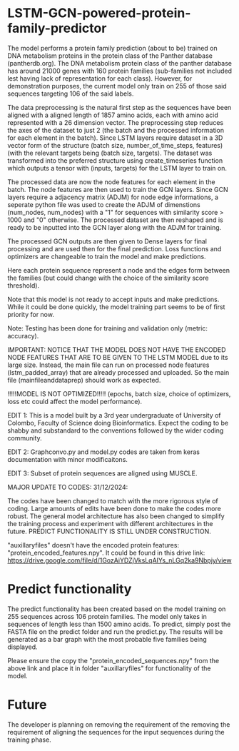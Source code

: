 # LSTM-GCN-powered-protein-family-predictor

The model performs a protein family prediction (about to be) trained on DNA metabolism proteins in the protein class of the Panther database (pantherdb.org). The DNA metabolism protein class of the panther database has around 21000 genes with 160 protein families (sub-families not included lest having lack of representation for each class). However, for demonstration purposes, the current model only train on 255 of those said sequences targeting 106 of the said labels.

The data preprocessing is the natural first step as the sequences have been aligned with a aligned length of 1857 amino acids, each with amino acid represented with a 26 dimension vector. The preprocessing step reduces the axes of the dataset to just 2 (the batch and the processed information for each element in the batch). Since LSTM layers require dataset in a 3D vector form of the structure (batch size, number_of_time_steps, features) (with the relevant targets being (batch size, targets). The dataset was transformed into the preferred structure using create_timeseries function which outputs a tensor with (inputs, targets) for the LSTM layer to train on.

The processed data are now the node features for each element in the batch. The node features are then used to train the GCN layers. Since GCN layers require a adjacency matrix (ADJM) for node edge informations, a seperate python file was used to create the ADJM of dimenstions (num_nodes, num_nodes) with a "1" for sequences with similarity score > 1000 and "0" otherwise. The processed dataset are then reshaped and is ready to be inputted into the GCN layer along with the ADJM for training.

The processed GCN outputs are then given to Dense layers for final processing and are used then for the final prediction. Loss functions and optimizers are changeable to train the model and make predictions. 

Here each protein sequence represent a node and the edges form between the families (but could change with the choice of the similarity score threshold).

Note that this model is not ready to accept inputs and make predictions. While it could be done quickly, the model training part seems to be of first priority for now.

Note: Testing has been done for training and validation only (metric: accuracy).

IMPORTANT: NOTICE THAT THE MODEL DOES NOT HAVE THE ENCODED NODE FEATURES THAT ARE TO BE GIVEN TO THE LSTM MODEL due to its large size. Instead, the main file can run on processed node features (lstm_padded_array) that are already processed and uploaded. So the main file (mainfileanddataprep) should work as expected.

!!!!!MODEL IS NOT OPTIMIZED!!!!! (epochs, batch size, choice of optimizers, loss etc could affect the model performance).

EDIT 1: This is a model built by a 3rd year undergraduate of University of Colombo, Faculty of Science doing Bioinformatics. Expect the coding to be shabby and substandard to the conventions followed by the wider coding community.

EDIT 2: Graphconvo.py and model.py codes are taken from keras documentation with minor modificaitons.

EDIT 3: Subset of protein sequences are aligned using MUSCLE.

MAJOR UPDATE TO CODES: 31/12/2024:

The codes have been changed to match with the more rigorous style of coding. Large amounts of edits have been done to make the codes more robust. The general model architecture has also been changed to simplify the training process and experiment with different architectures in the future. PREDICT FUNCTIONALITY IS STILL UNDER CONSTRUCTION.

"auxillaryfiles" doesn't have the encoded protein features: "protein_encoded_features.npy". It could be found in this drive link: https://drive.google.com/file/d/1GozAiYDZjVksLqAIYs_nLGq2ka9Nbpjy/view

# Predict functionality

The predict functionality has been created based on the model training on 255 sequences across 106 protein families. The model only takes in sequences of length less than 1500 amino acids. 
To predict, simply post the FASTA file on the predict folder and run the predict.py. The results will be generated as a bar graph with the most probable five families being displayed. 

Please ensure the copy the "protein_encoded_sequences.npy" from the above link and place it in folder "auxillaryfiles" for functionality of the model.

# Future

The developer is planning on removing the requirement of the removing the requirement of aligning the sequences for the input sequences during the training phase.



